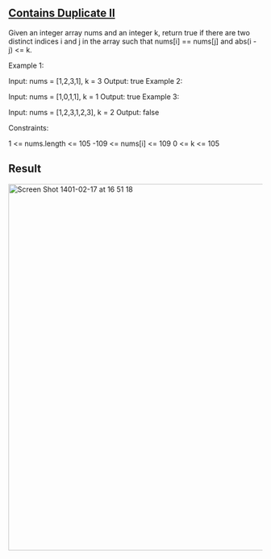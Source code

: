 ## [Contains Duplicate II](https://leetcode.com/problems/contains-duplicate-ii/)

Given an integer array nums and an integer k, return true if there are two distinct indices i and j in the array such that nums[i] == nums[j] and abs(i - j) <= k.

Example 1:

Input: nums = [1,2,3,1], k = 3
Output: true
Example 2:

Input: nums = [1,0,1,1], k = 1
Output: true
Example 3:

Input: nums = [1,2,3,1,2,3], k = 2
Output: false

Constraints:

1 <= nums.length <= 105
-109 <= nums[i] <= 109
0 <= k <= 105


## Result
<img width="728" alt="Screen Shot 1401-02-17 at 16 51 18" src="https://user-images.githubusercontent.com/63261053/167254212-b638324a-150d-4849-952b-2a573c0aaa66.png">
